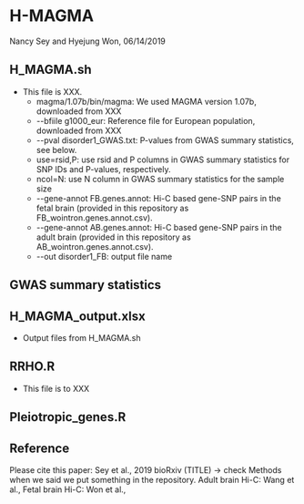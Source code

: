 # H-MAGMA
Nancy Sey and Hyejung Won, 06/14/2019

## H_MAGMA.sh
* This file is XXX. 
   - magma/1.07b/bin/magma: We used MAGMA version 1.07b, downloaded from XXX
   - --bfiile g1000_eur: Reference file for European population, downloaded from XXX 
   - --pval disorder1_GWAS.txt: P-values from GWAS summary statistics, see below. 
   - use=rsid,P: use rsid and P columns in GWAS summary statistics for SNP IDs and P-values, respectively.
   - ncol=N: use N column in GWAS summary statistics for the sample size
   - --gene-annot FB.genes.annot: Hi-C based gene-SNP pairs in the fetal brain (provided in this repository as    FB_wointron.genes.annot.csv).
   - --gene-annot AB.genes.annot: Hi-C based gene-SNP pairs in the adult brain (provided in this repository as AB_wointron.genes.annot.csv).
   - --out disorder1_FB: output file name

## GWAS summary statistics

## H_MAGMA_output.xlsx 
* Output files from H_MAGMA.sh

## RRHO.R
* This file is to XXX

## Pleiotropic_genes.R


## Reference
Please cite this paper: Sey et al., 2019 bioRxiv (TITLE) -> check Methods when we said we put something in the repository. 
Adult brain Hi-C: Wang et al., 
Fetal brain Hi-C: Won et al., 



